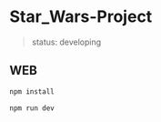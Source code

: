 <h1>Star_Wars-Project</h1>

>status: developing

<h2>WEB</h2>

```bash
npm install
```

```bash
npm run dev
```
